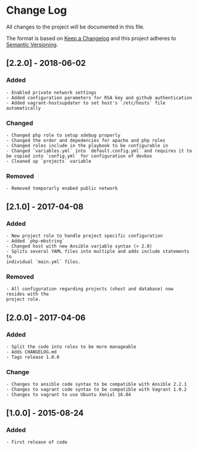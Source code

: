 # Change Log

All changes to the project will be documented in this file.

The format is based on [Keep a Changelog](http://keepachangelog.com/)
and this project adheres to [Semantic Versioning](http://semver.org/).

## [2.2.0] - 2018-06-02

### Added

    - Enabled private network settings
    - Added configuration parameters for RSA key and github authentication
    - Added vagrant-hostsupdater to set host's `/etc/hosts` file automatically

### Changed

    - Changed php role to setup xdebug properly
    - Changed the order and depedencies for apache and php roles
    - Changed roles include in the playbook to be configurable in
    - Changed `variables.yml` into `default.config.yml` and requires it to be copied into `config.yml` for configuration of devbox
    - Cleaned up `projects` variable

### Removed

    - Removed temporarly enabed public network

## [2.1.0] - 2017-04-08

### Added

    - New project role to handle project specific configuration
    - Added `php-mbstring`
    - Changed host with new Ansible variable syntax (> 2.0)
    - Splits several YAML files into multiple and adds include statements to
    individual `main.yml` files.

### Removed

    - All configuration regarding projects (vhost and database) now resides with the
    project role.


## [2.0.0] - 2017-04-06

### Added

    - Split the code into roles to be more manageable
    - Adds CHANGELOG.md
    - Tags release 1.0.0

### Change

    - Changes to ansible code syntax to be compatible with Ansible 2.2.1
    - Changes to vagrant code syntax to be compatible with Vagrant 1.9.2
    - Changes to vagrant to use Ubuntu Xenial 16.04

## [1.0.0] - 2015-08-24

### Added

    - First release of code
